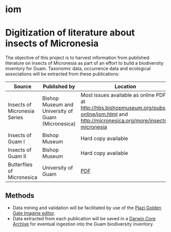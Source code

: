 # iom
# Digitization of literature about insects of Micronesia

The objective of this project is to harvest information from published literature on insects of Micronesia as part of an effort to build a biodiversity inventory for Guam. Taxonomic data, occurrence data and ecological associations will be extracted from these publications:

Source | Published by | Location
--- | --- | ---
Insects of Micronesia Series | Bishop Museum and University of Guam (Micronesica)  | Most issues available as online PDFs at <http://hbs.bishopmuseum.org/pubs-online/iom.html> and <http://micronesica.org/more/insects-micronesia>
Insects of Guam I | Bishop Museum | Hard copy available
Insects of Guam II | Bishop Museum | Hard copy available
Butterflies of Micronesica | University of Guam | [PDF](http://guaminsects.myspecies.info/files/ButterfliesOfMicronesia.pdf)

## Methods

* Data mining and validation will be facilitated by use of the [Plazi Golden Gate Imagine editor](http://plazi.org/resources/treatmentbank/goldengate-editor/). 
* Data extracted from each publication will be saved in a [Darwin Core Archive](https://en.wikipedia.org/wiki/Darwin_Core_Archive) for eventual ingestion into the Guam biodiversity inventory.
